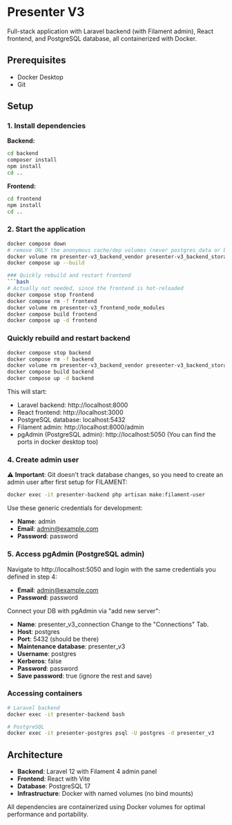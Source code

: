 # Presenter V3

Full-stack application with Laravel backend (with Filament admin), React frontend, and PostgreSQL database, all containerized with Docker.

## Prerequisites

- Docker Desktop
- Git

## Setup

### 1. Install dependencies

**Backend:**
```bash
cd backend
composer install
npm install
cd ..
```

**Frontend:**
```bash
cd frontend
npm install
cd ..
```

### 2. Start the application
```bash
docker compose down
# remove ONLY the anonymous cache/dep volumes (never postgres_data or bind-mounts)
docker volume rm presenter-v3_backend_vendor presenter-v3_backend_storage presenter-v3_backend_bootstrap_cache presenter-v3_frontend_node_modules 2>/dev/null || true
docker compose up --build

### Quickly rebuild and restart frontend
```bash
# Actually not needed, since the frontend is hot-reloaded
docker compose stop frontend
docker compose rm -f frontend
docker volume rm presenter-v3_frontend_node_modules
docker compose build frontend
docker compose up -d frontend
```

### Quickly rebuild and restart backend
```bash
docker compose stop backend
docker compose rm -f backend
docker volume rm presenter-v3_backend_vendor presenter-v3_backend_storage presenter-v3_backend_bootstrap_cache
docker compose build backend
docker compose up -d backend
```

This will start:
- Laravel backend: http://localhost:8000
- React frontend: http://localhost:3000
- PostgreSQL database: localhost:5432
- Filament admin: http://localhost:8000/admin
- pgAdmin (PostgreSQL admin): http://localhost:5050
(You can find the ports in docker desktop too)

### 4. Create admin user

⚠️ **Important**: Git doesn't track database changes, so you need to create an admin user after first setup for FILAMENT:

```bash
docker exec -it presenter-backend php artisan make:filament-user
```

Use these generic credentials for development:
- **Name**: admin
- **Email**: admin@example.com
- **Password**: password

### 5. Access pgAdmin (PostgreSQL admin)

Navigate to http://localhost:5050 and login with the same credentials you defined in step 4:
- **Email**: admin@example.com
- **Password**: password

Connect your DB with pgAdmin via "add new server":
- **Name**: presenter_v3_connection
Change to the "Connections" Tab.
- **Host**: postgres
- **Port**: 5432 (should be there)
- **Maintenance database**: presenter_v3
- **Username**: postgres
- **Kerberos**: false
- **Password**: password
- **Save password**: true
(ignore the rest and save)


### Accessing containers
```bash
# Laravel backend
docker exec -it presenter-backend bash

# PostgreSQL
docker exec -it presenter-postgres psql -U postgres -d presenter_v3
```

## Architecture

- **Backend**: Laravel 12 with Filament 4 admin panel
- **Frontend**: React with Vite
- **Database**: PostgreSQL 17
- **Infrastructure**: Docker with named volumes (no bind mounts)

All dependencies are containerized using Docker volumes for optimal performance and portability.